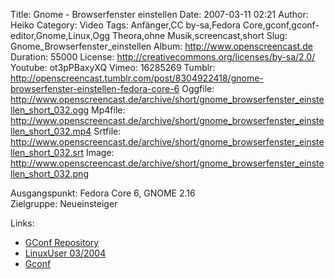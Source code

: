 Title: Gnome - Browserfenster einstellen
Date: 2007-03-11 02:21
Author: Heiko
Category: Video
Tags: Anfänger,CC by-sa,Fedora Core,gconf,gconf-editor,Gnome,Linux,Ogg Theora,ohne Musik,screencast,short
Slug: Gnome_Browserfenster_einstellen
Album: http://www.openscreencast.de
Duration: 55000
License: http://creativecommons.org/licenses/by-sa/2.0/
Youtube: ot3pPBaxyXQ
Vimeo: 16285269
Tumblr: http://openscreencast.tumblr.com/post/8304922418/gnome-browserfenster-einstellen-fedora-core-6
Oggfile: http://www.openscreencast.de/archive/short/gnome_browserfenster_einstellen_short_032.ogg
Mp4file: http://www.openscreencast.de/archive/short/gnome_browserfenster_einstellen_short_032.mp4
Srtfile: http://www.openscreencast.de/archive/short/gnome_browserfenster_einstellen_short_032.srt
Image: http://www.openscreencast.de/archive/short/gnome_browserfenster_einstellen_short_032.png

Ausgangspunkt: Fedora Core 6, GNOME 2.16  
Zielgruppe: Neueinsteiger  

Links:

  * [GConf Repository](http://www.gnome.org/learn/admin-guide/latest/gconf-24.html)
  * [LinuxUser 03/2004](http://www.linux-user.de/ausgabe/2004/03/028-gconf/index.html)
  * [Gconf](http://en.wikipedia.org/wiki/Gconf)

